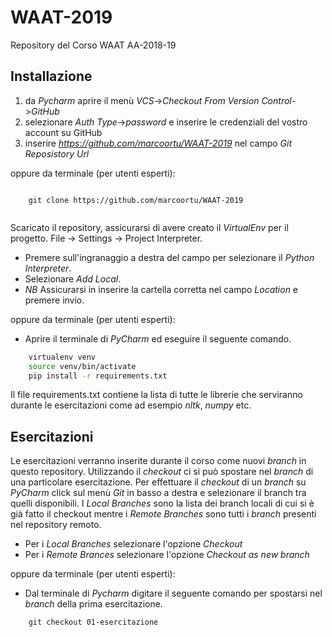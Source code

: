 # WAAT-2019
Repository del Corso WAAT AA-2018-19

## Installazione


1. da _Pycharm_ aprire il menù *VCS*->*Checkout From Version Control*->*GitHub*
2. selezionare _Auth Type_->*password* e inserire le credenziali del vostro account su GitHub 
3. inserire *https://github.com/marcoortu/WAAT-2019*  nel campo *Git Reposistory Url*

oppure da terminale (per utenti esperti):

```git

    git clone https://github.com/marcoortu/WAAT-2019
    
```

Scaricato il repository, assicurarsi di avere creato il *VirtualEnv* per il progetto.
File -> Settings -> Project Interpreter.
- Premere sull'ingranaggio a destra del campo per selezionare il _Python Interpreter_.
- Selezionare _Add Local_.
- *NB* Assicurarsi in inserire la cartella corretta nel campo _Location_ e premere invio.


oppure da terminale (per utenti esperti):
- Aprire il terminale di _PyCharm_ ed eseguire il seguente comando.

```bash
    virtualenv venv
    source venv/bin/activate
    pip install -r requirements.txt
```
Il file requirements.txt contiene la lista di tutte le librerie che serviranno durante le
esercitazioni come ad esempio *nltk*, *numpy* etc.


## Esercitazioni

Le esercitazioni verranno inserite durante il corso come nuovi *branch* in questo repository.
Utilizzando il *checkout* ci si può spostare nel *branch* di una particolare esercitazione.
Per effettuare il *checkout* di un *branch* su _PyCharm_ click sul menù _Git_ in basso a destra e selezionare il branch tra quelli disponibili. I _Local Branches_ sono la lista dei branch locali di cui si è già fatto il checkout mentre i _Remote Branches_ sono tutti i _branch_ presenti nel repository remoto.

- Per i _Local Branches_ selezionare l'opzione _Checkout_
- Per i _Remote Brances_ selezionare l'opzione _Checkout as new branch_

oppure da terminale (per utenti esperti):
- Dal terminale di _Pycharm_ digitare il seguente comando per spostarsi nel *branch* della prima esercitazione.

```git
    git checkout 01-esercitazione
```
